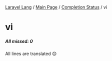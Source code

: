 [Laravel Lang](https://github.com/Laravel-Lang/lang) / [Main Page](../index.md) / [Completion Status](../status.md) / vi

# vi

##### All missed: 0

All lines are translated 😊

